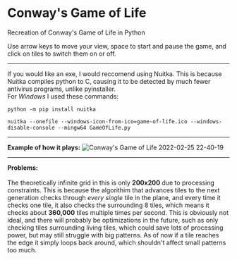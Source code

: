 # Conway's Game of Life
Recreation of Conway's Game of Life in Python

Use arrow keys to move your view, space to start and pause the game, and click on tiles to switch them on or off. <br/>

---

If you would like an exe, I would reccomend using Nuitka. This is because Nuitka compiles python to C, causing it to be detected by much fewer antivirus programs, unlike pyinstaller.<br />
For *Windows* I used these commands:

```
python -m pip install nuitka

nuitka --onefile --windows-icon-from-ico=game-of-life.ico --windows-disable-console --mingw64 GameOfLife.py
```

---

**Example of how it plays:**
![Conway's Game of Life 2022-02-25 22-40-19](https://user-images.githubusercontent.com/87543311/155833027-6cde3fe1-1000-4236-8e3f-f1bc2f259941.gif)

---

**Problems:** <br/><br/>
The theoretically infinite grid in this is only **200x200** due to processing constraints. This is because the algorithim that advances tiles to the next generation checks through *every single* tile in the plane, and every time it checks one tile, it also checks the surrounding 8 tiles, which means it checks about **360,000** tiles multiple times per second. This is obviously not ideal, and there will probably be optimizations in the future, such as only checking tiles surrounding living tiles, which could save lots of processing power, but may still struggle with big patterns. As of now if a tile reaches the edge it simply loops back around, which shouldn't affect small patterns too much.
